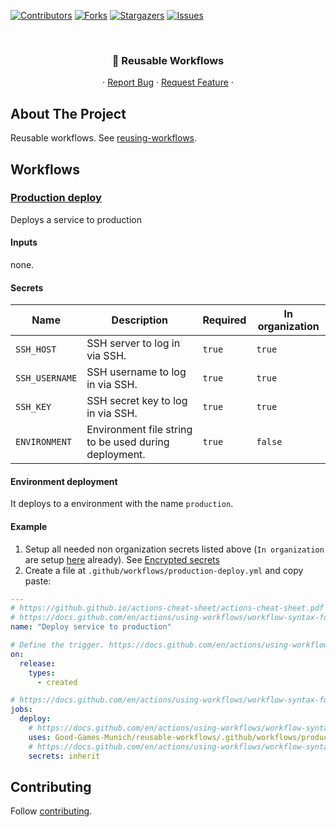 [![Contributors][contributors-shield]][contributors-url]
[![Forks][forks-shield]][forks-url]
[![Stargazers][stars-shield]][stars-url]
[![Issues][issues-shield]][issues-url]

<!-- PROJECT HEADER -->
<br />
<p align="center">
  <h3 align="center">🏃 Reusable Workflows</h3>

  <p align="center">
    ·
    <a href="https://github.com/Good-Games-Munich/reusable-workflows/issues">Report Bug</a>
    ·
    <a href="https://github.com/Good-Games-Munich/reusable-workflows/issues">Request Feature</a>
    ·
  </p>
</p>

<!-- ABOUT THE PROJECT -->

## About The Project

Reusable workflows. See [reusing-workflows](https://docs.github.com/en/actions/using-workflows/reusing-workflows).

## Workflows

### [Production deploy](.github/workflows/production-deploy.yml)

Deploys a service to production

#### Inputs

none.

#### Secrets

| Name           | Description                                           | Required | In organization |
| -------------- | ----------------------------------------------------- | -------- | --------------- |
| `SSH_HOST`     | SSH server to log in via SSH.                         | `true`   | `true`          |
| `SSH_USERNAME` | SSH username to log in via SSH.                       | `true`   | `true`          |
| `SSH_KEY`      | SSH secret key to log in via SSH.                     | `true`   | `true`          |
| `ENVIRONMENT`  | Environment file string to be used during deployment. | `true`   | `false`         |

#### Environment deployment

It deploys to a environment with the name `production`.

#### Example

1. Setup all needed non organization secrets listed above (`In organization` are setup [here](https://github.com/organizations/Good-Games-Munich/settings/secrets/actions) already). See [Encrypted secrets](https://docs.github.com/en/actions/security-guides/encrypted-secrets)
2. Create a file at `.github/workflows/production-deploy.yml` and copy paste:

```yaml
---
# https://github.github.io/actions-cheat-sheet/actions-cheat-sheet.pdf
# https://docs.github.com/en/actions/using-workflows/workflow-syntax-for-github-actions#name
name: "Deploy service to production"

# Define the trigger. https://docs.github.com/en/actions/using-workflows/workflow-syntax-for-github-actions#on
on:
  release:
    types:
      - created

# https://docs.github.com/en/actions/using-workflows/workflow-syntax-for-github-actions#jobs
jobs:
  deploy:
    # https://docs.github.com/en/actions/using-workflows/workflow-syntax-for-github-actions#jobsjob_idstepsuses
    uses: Good-Games-Munich/reusable-workflows/.github/workflows/production-deploy.yml@main
    # https://docs.github.com/en/actions/using-workflows/workflow-syntax-for-github-actions#jobsjob_idsecretsinherit
    secrets: inherit
```

<!-- CONTRIBUTING -->

## Contributing

Follow [contributing](https://github.com/Good-Games-Munich/.github/wiki/workflows#contributing).

<!-- MARKDOWN LINKS & IMAGES -->
<!-- https://www.markdownguide.org/basic-syntax/#reference-style-links -->

[contributors-shield]: https://img.shields.io/github/contributors/Good-Games-Munich/reusable-workflows.svg?style=flat-square
[contributors-url]: https://github.com/Good-Games-Munich/reusable-workflows/graphs/contributors
[forks-shield]: https://img.shields.io/github/forks/Good-Games-Munich/reusable-workflows.svg?style=flat-square
[forks-url]: https://github.com/Good-Games-Munich/reusable-workflows/network/members
[stars-shield]: https://img.shields.io/github/stars/Good-Games-Munich/reusable-workflows.svg?style=flat-square
[stars-url]: https://github.com/Good-Games-Munich/reusable-workflows/stargazers
[issues-shield]: https://img.shields.io/github/issues/Good-Games-Munich/reusable-workflows.svg?style=flat-square
[issues-url]: https://github.com/Good-Games-Munich/reusable-workflows/issues

